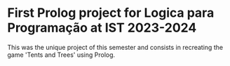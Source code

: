 # First Prolog project for Logica para Programação at IST 2023-2024

This was the unique project of this semester and consists in recreating the game 'Tents and Trees' using Prolog.


